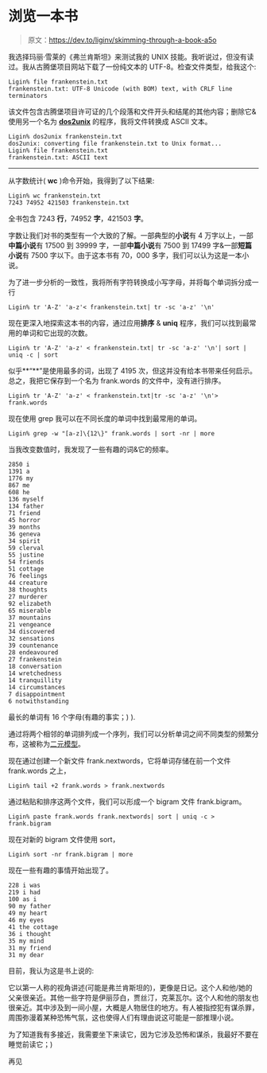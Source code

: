 # 浏览一本书

> 原文：<https://dev.to/liginv/skimming-through-a-book-a5o>

我选择玛丽·雪莱的《弗兰肯斯坦》来测试我的 UNIX 技能。我听说过，但没有读过。我从古腾堡项目网站下载了一份纯文本的 UTF-8。检查文件类型，给我这个:

```
Ligin% file frankenstein.txt
frankenstein.txt: UTF-8 Unicode (with BOM) text, with CRLF line terminators

```

该文件包含古腾堡项目许可证的几个段落和文件开头和结尾的其他内容；删除它&使用另一个名为 [**dos2unix**](https://www.lifewire.com/dos2unix-linux-command-4091910) 的程序，我将文件转换成 ASCII 文本。

```
Ligin% dos2unix frankenstein.txt
dos2unix: converting file frankenstein.txt to Unix format...
Ligin% file frankenstein.txt
frankenstein.txt: ASCII text

```

* * *

从字数统计( **wc** )命令开始，我得到了以下结果:

```
Ligin% wc frankenstein.txt
7243 74952 421503 frankenstein.txt

```

全书包含 7243 **行**，74952 **字**，421503 **字**。

字数让我们对书的类型有一个大致的了解。一部典型的**小说**有 4 万字以上，一部**中篇小说**有 17500 到 39999 字，一部**中篇小说**有 7500 到 17499 字&一部**短篇小说**有 7500 字以下。由于这本书有 70，000 多字，我们可以认为这是一本小说。

为了进一步分析的一致性，我将所有字符转换成小写字母，并将每个单词拆分成一行

```
Ligin% tr 'A-Z' 'a-z'< frankenstein.txt| tr -sc 'a-z' '\n'
```

现在更深入地探索这本书的内容，通过应用**排序** & **uniq** 程序，我们可以找到最常用的单词和它出现的次数。

```
Ligin% tr 'A-Z' 'a-z' < frankenstein.txt| tr -sc 'a-z' '\n'| sort | uniq -c | sort

```

似乎**“**”是使用最多的词，出现了 4195 次，但这并没有给本书带来任何启示。总之，我把它保存到一个名为 frank.words 的文件中，没有进行排序。

```
Ligin% tr 'A-Z' 'a-z' < frankenstein.txt|tr -sc 'a-z' '\n'> frank.words

```

现在使用 grep 我可以在不同长度的单词中找到最常用的单词。

```
Ligin% grep -w "[a-z]\{12\}" frank.words | sort -nr | more

```

当我改变数值时，我发现了一些有趣的词&它的频率。

```
2850 i
1391 a
1776 my
867 me
608 he
136 myself
134 father
71 friend
45 horror
39 months
36 geneva
34 spirit
59 clerval
55 justine
54 friends
51 cottage
76 feelings
44 creature
38 thoughts
27 murderer
92 elizabeth
65 miserable
37 mountains
21 vengeance
34 discovered
32 sensations
39 countenance
28 endeavoured
27 frankenstein
18 conversation
14 wretchedness
14 tranquillity
14 circumstances
7 disappointment
6 notwithstanding

```

最长的单词有 16 个字母(有趣的事实；) ).

通过将两个相邻的单词排列成一个序列，我们可以分析单词之间不同类型的频繁分布，这被称为[二元模型](https://en.wikipedia.org/wiki/Bigram)。

现在通过创建一个新文件 frank.nextwords，它将单词存储在前一个文件 frank.words 之上，

```
Ligin% tail +2 frank.words > frank.nextwords

```

通过粘贴和排序这两个文件，我们可以形成一个 bigram 文件 frank.bigram。

```
Ligin% paste frank.words frank.nextwords| sort | uniq -c > frank.bigram

```

现在对新的 bigram 文件使用 sort，

```
Ligin% sort -nr frank.bigram | more

```

现在一些有趣的事情开始出现了。

```
228 i was
219 i had
100 as i
90 my father
49 my heart
46 my eyes
41 the cottage
36 i thought
35 my mind
31 my friend
31 my dear

```

目前，我认为这是书上说的:

它以第一人称的视角讲述(可能是弗兰肯斯坦的)，更像是日记。这个人和他/她的父亲很亲近。其他一些字符是伊丽莎白，贾丝汀，克莱瓦尔。这个人和他的朋友也很亲近。其中涉及到一间小屋，大概是人物居住的地方。有人被指控犯有谋杀罪，周围弥漫着某种恐怖气氛，这也使得人们有理由说这可能是一部推理小说。

为了知道我有多接近，我需要坐下来读它，因为它涉及恐怖和谋杀，我最好不要在睡觉前读它；)

再见